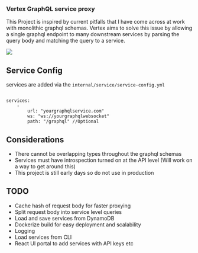 ### Vertex GraphQL service proxy ### 

This Project is inspired by current pitfalls that I have come across at work with monolithic graphql schemas.
Vertex aims to solve this issue by allowing a single graphql endpoint to many downstream services by parsing 
the query body and matching the query to a service. 

[![](https://mermaid.ink/img/pako:eNp9j00KwjAQRq8SZt1eIAtB2qgLF9UGFZouQhNtsElKTMHS9u6m_iwEcRbD8L3HMDNAZYUEDBfH2xrRlBkUalkkjZLGlyiOF-OG0iyaWx4d8xElw4HsKTlNLzd5Opmz935EabGeF-225Q9I_sHVF4QItHSaKxFuG-aEga-llgxwGAV3VwbMTMHrWsG9JEJ56wCfeXOTEfDO27w3FWDvOvmRUsXDn_ptTQ8RuVGX)](https://mermaid-js.github.io/mermaid-live-editor/edit#pako:eNp9j00KwjAQRq8SZt1eIAtB2qgLF9UGFZouQhNtsElKTMHS9u6m_iwEcRbD8L3HMDNAZYUEDBfH2xrRlBkUalkkjZLGlyiOF-OG0iyaWx4d8xElw4HsKTlNLzd5Opmz935EabGeF-225Q9I_sHVF4QItHSaKxFuG-aEga-llgxwGAV3VwbMTMHrWsG9JEJ56wCfeXOTEfDO27w3FWDvOvmRUsXDn_ptTQ8RuVGX)

## Service Config

services are added via the `internal/service/service-config.yml`

```

services:
    - 
        url: "yourgraphqlservice.com"
        ws: "ws://yourgraphqlwebsocket"
        path: "/graphql" //Optional

```

## Considerations

 - There cannot be overlapping types throughout the graphql schemas
 - Services must have introspection turned on at the API level (Will work on a way to get around this)
 - This project is still early days so do not use in production

## TODO


 - Cache hash of request body for faster proxying
 - Split request body into service level queries 
 - Load and save services from DynamoDB
 - Dockerize build for easy deployment and scalability
 - Logging
 - Load services from CLI
 - React UI portal to add services with API keys etc
